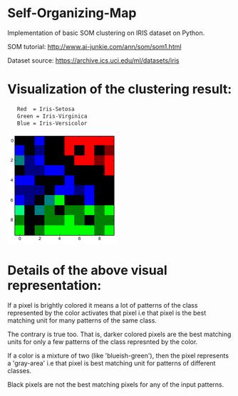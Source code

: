 # Self-Organizing-Map

Implementation of basic SOM clustering on IRIS dataset on Python.

SOM tutorial: http://www.ai-junkie.com/ann/som/som1.html 

Dataset source: https://archive.ics.uci.edu/ml/datasets/iris

# Visualization of the clustering result:

 ```   
    Red  = Iris-Setosa
    Green = Iris-Virginica
    Blue = Iris-Versicolor
 ```
![png](output_3_2.png)

# Details of the above visual representation:

If a pixel is brightly colored it means a lot of patterns of the class 
represented by the color activates that pixel i.e that pixel is the 
best matching unit for many patterns of the same class.
    
The contrary is true too. That is, darker colored pixels are the best matching units
for only a few patterns of the class represnted by the color.
    
If a color is a mixture of two (like 'blueish-green'), then the pixel represents a 
'gray-area' i.e that pixel is best matching unit for patterns of different classes.

Black pixels are not the best matching pixels for any of the input patterns. 
